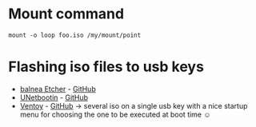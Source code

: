 # Mount command 
`mount -o loop foo.iso /my/mount/point`
# Flashing iso files to usb keys 
* [balnea Etcher](https://www.balena.io/etcher/) - [GitHub](https://github.com/balena-io/etcher) 
* [UNetbootin](https://unetbootin.github.io/) - [GitHub](https://github.com/unetbootin/unetbootin) 
* [Ventoy](https://www.ventoy.net/en/index.html) - [GitHub](https://github.com/ventoy/Ventoy) → several iso on a single usb key with a nice startup menu for choosing the one to be executed at boot time ☺ 
